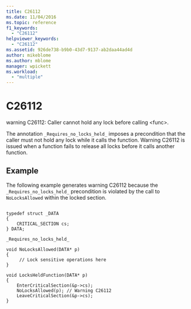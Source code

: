 ```yaml
---
title: C26112
ms.date: 11/04/2016
ms.topic: reference
f1_keywords:
  - "C26112"
helpviewer_keywords:
  - "C26112"
ms.assetid: 926de738-b9b0-43d7-9137-ab2daa44ad4d
author: mikeblome
ms.author: mblome
manager: wpickett
ms.workload:
  - "multiple"
---
```

# C26112
warning C26112: Caller cannot hold any lock before calling \<func>.

 The annotation `_Requires_no_locks_held_` imposes a precondition that the caller must not hold any lock while it calls the function. Warning C26112 is issued when a function fails to release all locks before it calls another function.

## Example
 The following example generates warning C26112 because the `_Requires_no_locks_held_` precondition is violated by the call to `NoLocksAllowed` within the locked section.

```

typedef struct _DATA
{
    CRITICAL_SECTION cs;
} DATA;

_Requires_no_locks_held_

void NoLocksAllowed(DATA* p)
{
     // Lock sensitive operations here
}

void LocksHeldFunction(DATA* p)
{
    EnterCriticalSection(&p->cs);
    NoLocksAllowed(p); // Warning C26112
    LeaveCriticalSection(&p->cs);
}
```
